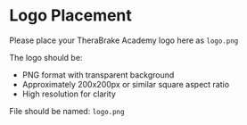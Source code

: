 # Logo Placement

Please place your TheraBrake Academy logo here as `logo.png`

The logo should be:
- PNG format with transparent background
- Approximately 200x200px or similar square aspect ratio
- High resolution for clarity

File should be named: `logo.png`
